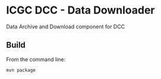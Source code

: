 ICGC DCC - Data Downloader
===

Data Archive and Download component for DCC 

Build
---

From the command line:

	mvn package

